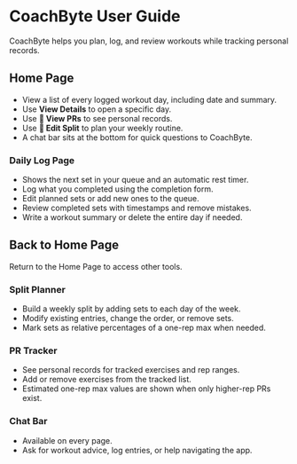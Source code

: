 # CoachByte User Guide

CoachByte helps you plan, log, and review workouts while tracking personal records.

## Home Page
- View a list of every logged workout day, including date and summary.
- Use **View Details** to open a specific day.
- Use **💪 View PRs** to see personal records.
- Use **📅 Edit Split** to plan your weekly routine.
- A chat bar sits at the bottom for quick questions to CoachByte.

### Daily Log Page
- Shows the next set in your queue and an automatic rest timer.
- Log what you completed using the completion form.
- Edit planned sets or add new ones to the queue.
- Review completed sets with timestamps and remove mistakes.
- Write a workout summary or delete the entire day if needed.

## Back to Home Page
Return to the Home Page to access other tools.

### Split Planner
- Build a weekly split by adding sets to each day of the week.
- Modify existing entries, change the order, or remove sets.
- Mark sets as relative percentages of a one-rep max when needed.

### PR Tracker
- See personal records for tracked exercises and rep ranges.
- Add or remove exercises from the tracked list.
- Estimated one-rep max values are shown when only higher-rep PRs exist.

### Chat Bar
- Available on every page.
- Ask for workout advice, log entries, or help navigating the app.